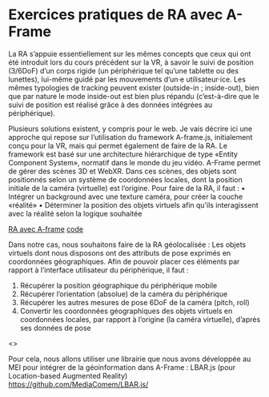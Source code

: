 # Exercices pratiques de RA avec A-Frame

La RA s’appuie essentiellement sur les mêmes concepts que ceux qui ont été introduit lors du cours précédent sur la VR, à savoir le suivi de position (3/6DoF) d’un corps rigide (un périphérique tel qu’une tablette ou des lunettes), lui-même guidé par les mouvements d’un·e utilisateur·ice. Les mêmes typologies de tracking peuvent exister (outside-in ; inside-out), bien que par nature le mode inside-out est bien plus répandu (c’est-à-dire que le suivi de position est réalisé grâce à des données intégrées au périphérique). 

Plusieurs solutions existent, y compris pour le web. Je vais décrire ici une approche qui repose sur l’utilisation du framework A-frame.js, initialement conçu pour la VR, mais qui permet également de faire de la RA. Le framework est basé sur une architecture hiérarchique de type «Entity Component System», normatif dans le monde du jeu vidéo. A-Frame permet de gérer des scènes 3D et WebXR. Dans ces scènes, des objets sont positionnés selon un système de coordonnées locales, dont la position initiale de la caméra (virtuelle) est l’origine. Pour faire de la RA, il faut : 
•	Intégrer un background avec une texture caméra, pour créer la couche «réalité»
•	Déterminer la position des objets virtuels afin qu’ils interagissent avec la réalité selon la logique souhaitée

[RA avec A-frame](https://basic-ar-a-frame.glitch.me)
[code](https://glitch.com/edit/#!/basic-ar-a-frame)

Dans notre cas, nous souhaitons faire de la RA géolocalisée : Les objets virtuels dont nous disposons ont des attributs de pose exprimés en coordonnées géographiques. Afin de pouvoir placer ces éléments par rapport à l’interface utilisateur du périphérique, il faut :
1.	Récupérer la position géographique du périphérique mobile 
2.	Récupérer l’orientation (absolue) de la caméra du périphérique
3.	Récupérer les autres mesures de pose 6DoF de la caméra (pitch, roll)
4.	Convertir les coordonnées géographiques des objets virtuels en coordonnées locales, par rapport à l’origine (la caméra virtuelle), d’après ses données de pose 

<>

Pour cela, nous allons utiliser une librairie que nous avons développée au MEI pour intégrer de la géoinformation dans A-Frame : LBAR.js (pour Location-based Augmented Reality) <https://github.com/MediaComem/LBAR.js/>
